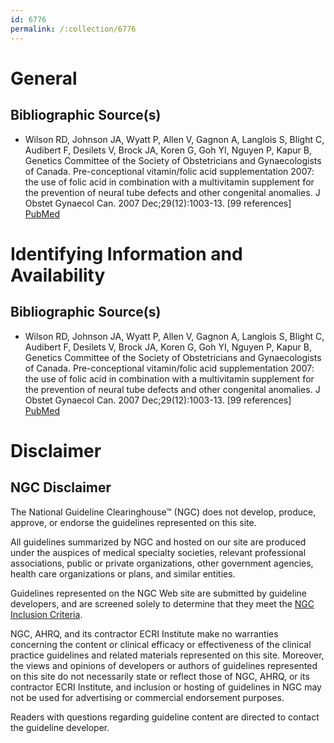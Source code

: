 ```yaml
---
id: 6776
permalink: /:collection/6776
---
```


# General

## Bibliographic Source(s)

- Wilson RD, Johnson JA, Wyatt P, Allen V, Gagnon A, Langlois S, Blight C, Audibert F, Desilets V, Brock JA, Koren G, Goh YI, Nguyen P, Kapur B, Genetics Committee of the Society of Obstetricians and Gynaecologists of Canada. Pre-conceptional vitamin/folic acid supplementation 2007: the use of folic acid in combination with a multivitamin supplement for the prevention of neural tube defects and other congenital anomalies. J Obstet Gynaecol Can. 2007 Dec;29(12):1003-13. [99 references] [ PubMed ](http://www.ncbi.nlm.nih.gov/entrez/query.fcgi?cmd=Retrieve&db=pubmed&dopt=Abstract&list_uids=18053387)

# Identifying Information and Availability

## Bibliographic Source(s)

- Wilson RD, Johnson JA, Wyatt P, Allen V, Gagnon A, Langlois S, Blight C, Audibert F, Desilets V, Brock JA, Koren G, Goh YI, Nguyen P, Kapur B, Genetics Committee of the Society of Obstetricians and Gynaecologists of Canada. Pre-conceptional vitamin/folic acid supplementation 2007: the use of folic acid in combination with a multivitamin supplement for the prevention of neural tube defects and other congenital anomalies. J Obstet Gynaecol Can. 2007 Dec;29(12):1003-13. [99 references] [ PubMed ](http://www.ncbi.nlm.nih.gov/entrez/query.fcgi?cmd=Retrieve&db=pubmed&dopt=Abstract&list_uids=18053387)

# Disclaimer

## NGC Disclaimer

The National Guideline Clearinghouse™ (NGC) does not develop, produce, approve, or endorse the guidelines represented on this site.

All guidelines summarized by NGC and hosted on our site are produced under the auspices of medical specialty societies, relevant professional associations, public or private organizations, other government agencies, health care organizations or plans, and similar entities.

Guidelines represented on the NGC Web site are submitted by guideline developers, and are screened solely to determine that they meet the [NGC Inclusion Criteria](/help-and-about/summaries/inclusion-criteria).

NGC, AHRQ, and its contractor ECRI Institute make no warranties concerning the content or clinical efficacy or effectiveness of the clinical practice guidelines and related materials represented on this site. Moreover, the views and opinions of developers or authors of guidelines represented on this site do not necessarily state or reflect those of NGC, AHRQ, or its contractor ECRI Institute, and inclusion or hosting of guidelines in NGC may not be used for advertising or commercial endorsement purposes.

Readers with questions regarding guideline content are directed to contact the guideline developer.

